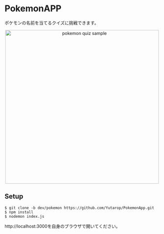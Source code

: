 # PokemonAPP
ポケモンの名前を当てるクイズに挑戦できます。

<div align="center">
  <img src="https://github.com/user-attachments/assets/83d19411-09a7-4413-9169-eddcbfbb3dd6" alt="pokemon quiz sample"　width="700" height="500">
</div>

## Setup
```
$ git clone -b dev/pokemon https://github.com/Yutarop/PokemonApp.git
$ npm install
$ nodemon index.js
```
http://localhost:3000を自身のブラウザで開いてください。

